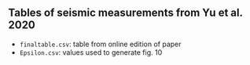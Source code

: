 ## Tables of seismic measurements from Yu et al. 2020

- `finaltable.csv`: table from online edition of paper
- `Epsilon.csv`: values used to generate fig. 10
